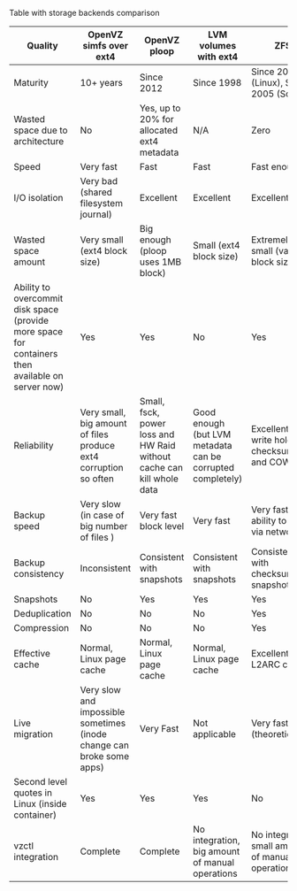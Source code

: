 Table with storage backends comparison

| Quality | OpenVZ simfs over ext4         | OpenVZ ploop       | LVM volumes with ext4         | ZFS |
| --------| -------------  |-------------| ------------| -------|
| Maturity| 10+ years      | Since 2012  | Since 1998  | Since 2014 (Linux), Since 2005 (Solaris)        |
| Wasted space due to architecture | No | Yes, up to 20% for allocated ext4 metadata | N/A | Zero |
| Speed   | Very fast      | Fast        | Fast        | Fast enough |
| I/O isolation | Very bad (shared filesystem journal) | Excellent   | Excellent   | Excellent |
| Wasted space amount      | Very small (ext4 block size) | Big enough (ploop uses 1MB block) | Small (ext4 block size) | Extremely small (variable block size) | 
| Ability to overcommit disk space (provide more space for containers then available on server now) | Yes | Yes | No | Yes |
| Reliability | Very small, big amount of files produce ext4 corruption so often | Small, fsck, power loss and HW Raid without cache can kill whole data | Good enough (but LVM metadata can be corrupted completely) | Excellent (no write hole, checksumming and COW) | 
| Backup speed | Very slow (in case of big number of files ) | Very fast block level | Very fast | Very fast (with ability to send via network) |
| Backup consistency | Inconsistent | Consistent with snapshots | Consistent with snapshots | Consistent with checksummed snapshots |
| Snapshots | No | Yes | Yes | Yes |
| Deduplication | No | No | No | Yes |
| Compression | No | No | No | Yes |
| Effective cache | Normal, Linux page cache | Normal, Linux page cache | Normal, Linux page cache | Excellent, L2ARC cache |
| Live migration | Very slow and impossible sometimes (inode change can broke some apps) | Very Fast | Not applicable | Very fast (theoretically) |
| Second level quotes in Linux (inside container) | Yes | Yes | Yes | No |
| vzctl integration | Complete | Complete | No integration, big amount of manual operations | No integration, small amount of manual operations |
